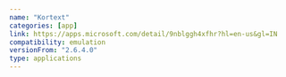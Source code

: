```yaml
---
name: "Kortext"
categories: [app]
link: https://apps.microsoft.com/detail/9nblggh4xfhr?hl=en-us&gl=IN
compatibility: emulation
versionFrom: "2.6.4.0"
type: applications
---
```


